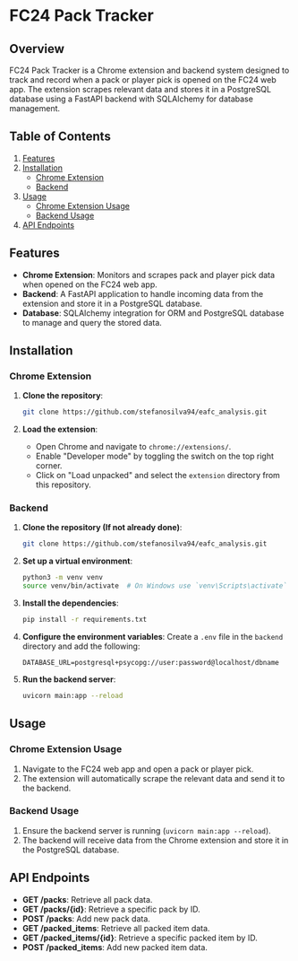 # FC24 Pack Tracker

## Overview

FC24 Pack Tracker is a Chrome extension and backend system designed to track and record when a pack or player pick is opened on the FC24 web app. The extension scrapes relevant data and stores it in a PostgreSQL database using a FastAPI backend with SQLAlchemy for database management.

## Table of Contents

1. [Features](#features)
2. [Installation](#installation)
    - [Chrome Extension](#chrome-extension)
    - [Backend](#backend)
3. [Usage](#usage)
    - [Chrome Extension Usage](#chrome-extension-usage)
    - [Backend Usage](#backend-usage)
4. [API Endpoints](#api-endpoints)


## Features

- **Chrome Extension**: Monitors and scrapes pack and player pick data when opened on the FC24 web app.
- **Backend**: A FastAPI application to handle incoming data from the extension and store it in a PostgreSQL database.
- **Database**: SQLAlchemy integration for ORM and PostgreSQL database to manage and query the stored data.

## Installation

### Chrome Extension

1. **Clone the repository**:
    ```bash
    git clone https://github.com/stefanosilva94/eafc_analysis.git
    ```

2. **Load the extension**:
    - Open Chrome and navigate to `chrome://extensions/`.
    - Enable "Developer mode" by toggling the switch on the top right corner.
    - Click on "Load unpacked" and select the `extension` directory from this repository.

### Backend

1. **Clone the repository (If not already done)**:
    ```bash
    git clone https://github.com/stefanosilva94/eafc_analysis.git
    ```

2. **Set up a virtual environment**:
    ```bash
    python3 -m venv venv
    source venv/bin/activate  # On Windows use `venv\Scripts\activate`
    ```

3. **Install the dependencies**:
    ```bash
    pip install -r requirements.txt
    ```

4. **Configure the environment variables**:
    Create a `.env` file in the `backend` directory and add the following:
    ```
    DATABASE_URL=postgresql+psycopg://user:password@localhost/dbname
    ```

5. **Run the backend server**:
    ```bash
    uvicorn main:app --reload
    ```

## Usage

### Chrome Extension Usage

1. Navigate to the FC24 web app and open a pack or player pick.
2. The extension will automatically scrape the relevant data and send it to the backend.

### Backend Usage

1. Ensure the backend server is running (`uvicorn main:app --reload`).
2. The backend will receive data from the Chrome extension and store it in the PostgreSQL database.

## API Endpoints

- **GET /packs**: Retrieve all pack data.
- **GET /packs/{id}**: Retrieve a specific pack by ID.
- **POST /packs**: Add new pack data.
- **GET /packed_items**: Retrieve all packed item data.
- **GET /packed_items/{id}**: Retrieve a specific packed item by ID.
- **POST /packed_items**: Add new packed item data.


